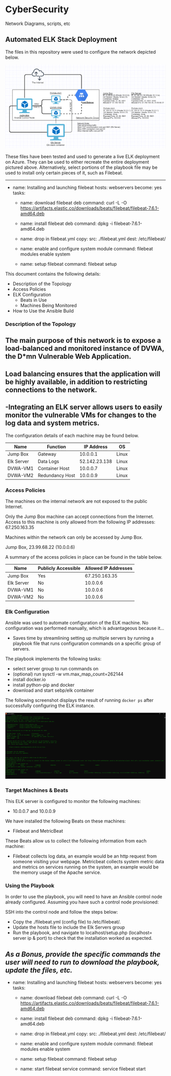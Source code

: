 # CyberSecurity
Network Diagrams, scripts, etc

## Automated ELK Stack Deployment

The files in this repository were used to configure the network depicted below.

![Network Diagram](https://github.com/jt-cs/CyberSecurity/blob/master/Diagrams/Azure_VM_Diagram.PNG)

These files have been tested and used to generate a live ELK deployment on Azure. They can be used to either recreate the entire deployment pictured above. Alternatively, select portions of the playbook file may be used to install only certain pieces of it, such as Filebeat.

 ---
- name: Installing and launching filebeat
  hosts: webservers
  become: yes
  tasks:

  - name: download filebeat deb
    command: curl -L -O https://artifacts.elastic.co/downloads/beats/filebeat/filebeat-7.6.1-amd64.deb

  - name: install filebeat deb
    command: dpkg -i filebeat-7.6.1-amd64.deb

  - name: drop in filebeat.yml
    copy:
      src: ./filebeat.yml
      dest: /etc/filebeat/

  - name: enable and configure system module
    command: filebeat modules enable system

  - name: setup filebeat
    command: filebeat setup

This document contains the following details:
- Description of the Topology
- Access Policies
- ELK Configuration
  - Beats in Use
  - Machines Being Monitored
- How to Use the Ansible Build


### Description of the Topology

The main purpose of this network is to expose a load-balanced and monitored instance of DVWA, the D*mn Vulnerable Web Application.
-
Load balancing ensures that the application will be highly available, in addition to restricting connections to the network.
-
-Integrating an ELK server allows users to easily monitor the vulnerable VMs for changes to the log data and system metrics.
-
The configuration details of each machine may be found below.

| Name       | Function        | IP Address    | OS    |
|------------|-----------------|---------------|-------|
| Jump Box   | Gateway         | 10.0.0.1      | Linux |
| Elk Server | Data Logs       | 52.142.23.138 | Linux |
| DVWA-VM1   | Container Host  | 10.0.0.7      | Linux |
| DVWA-VM2   | Redundancy Host | 10.0.0.9      | Linux |

### Access Policies

The machines on the internal network are not exposed to the public Internet. 

Only the Jump Box machine can accept connections from the Internet. Access to this machine is only allowed from the following IP addresses:
67.250.163.35

Machines within the network can only be accessed by Jump Box.

Jump Box, 23.99.68.22 (10.0.0.6)

A summary of the access policies in place can be found in the table below.

| Name       | Publicly Accessible | Allowed IP Addresses |
|------------|---------------------|----------------------|
| Jump Box   | Yes                 | 67.250.163.35        |
| Elk Server | No                  | 10.0.0.6             |
| DVWA-VM1   | No                  | 10.0.0.6             |
| DVWA-VM2   | No                  | 10.0.0.6             |

### Elk Configuration

Ansible was used to automate configuration of the ELK machine. No configuration was performed manually, which is advantageous because it...
- Saves time by streamlining setting up multiple servers by running a playbook file that runs configuration commands on a specific group of servers.

The playbook implements the following tasks:
- select server group to run commands on 
- (optional) run sysctl -w vm.max_map_count=262144
- install docker.io
- install python-pip and docker
- download and start sebp/elk container

The following screenshot displays the result of running `docker ps` after successfully configuring the ELK instance.

![docker ps screenshot](https://github.com/jt-cs/CyberSecurity/blob/master/Ansible/docker_ps_output.PNG)

### Target Machines & Beats
This ELK server is configured to monitor the following machines:
- 10.0.0.7 and 10.0.0.9

We have installed the following Beats on these machines:
- Filebeat and MetricBeat

These Beats allow us to collect the following information from each machine:

- Filebeat collects log data, an example would be an http request from someone visiting your webpage. Metricbeat collects system metric data and metrics on services running on the system, an example would be the memory usage of the Apache service. 

### Using the Playbook
In order to use the playbook, you will need to have an Ansible control node already configured. Assuming you have such a control node provisioned: 

SSH into the control node and follow the steps below:
- Copy the ./filebeat.yml (config file) to /etc/filebeat/.
- Update the hosts file to include the Elk Servers group
- Run the playbook, and navigate to localhost/setup.php (localhost= server ip & port) to check that the installation worked as expected.

_As a **Bonus**, provide the specific commands the user will need to run to download the playbook, update the files, etc._
---
- name: Installing and launching filebeat
  hosts: webservers
  become: yes
  tasks:

  - name: download filebeat deb
    command: curl -L -O https://artifacts.elastic.co/downloads/beats/filebeat/filebeat-7.6.1-amd64.deb

  - name: install filebeat deb
    command: dpkg -i filebeat-7.6.1-amd64.deb

  - name: drop in filebeat.yml
    copy:
      src: ./filebeat.yml
      dest: /etc/filebeat/

  - name: enable and configure system module
    command: filebeat modules enable system

  - name: setup filebeat
    command: filebeat setup

  - name: start filebeat service
    command: service filebeat start
